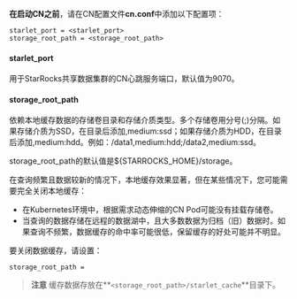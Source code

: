 
**在启动CN之前**，请在CN配置文件**cn.conf**中添加以下配置项：

```Properties
starlet_port = <starlet_port>
storage_root_path = <storage_root_path>
```

#### starlet_port

用于StarRocks共享数据集群的CN心跳服务端口，默认值为9070。

#### storage_root_path

依赖本地缓存数据的存储卷目录和存储介质类型。多个存储卷用分号(;)分隔。如果存储介质为SSD，在目录后添加,medium:ssd；如果存储介质为HDD，在目录后添加,medium:hdd。例如：/data1,medium:hdd;/data2,medium:ssd。

storage_root_path的默认值是${STARROCKS_HOME}/storage。

在查询频繁且数据较新的情况下，本地缓存效果显著，但在某些情况下，您可能需要完全关闭本地缓存：

- 在Kubernetes环境中，根据需求动态伸缩的CN Pod可能没有挂载存储卷。
- 当查询的数据存储在远程的数据湖中，且大多数数据为归档（旧）数据时。如果查询不频繁，数据缓存的命中率可能很低，保留缓存的好处可能并不明显。

要关闭数据缓存，请设置：

```Properties
storage_root_path =
```

> **注意**
> 缓存数据存放在**`<storage_root_path>/starlet_cache`**目录下。
